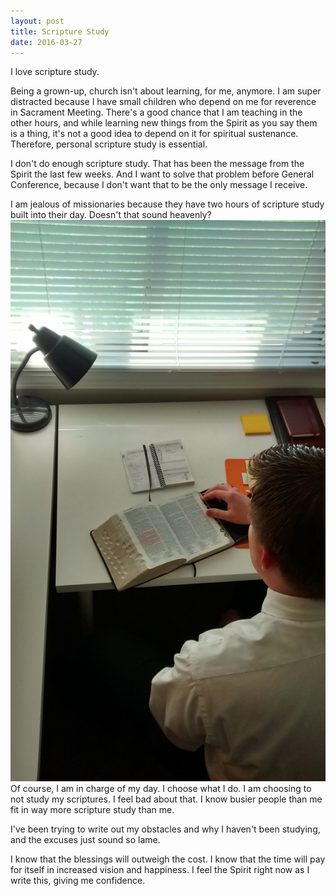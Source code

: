 ```yaml
---
layout: post
title: Scripture Study
date: 2016-03-27
---
```


I love scripture study.

Being a grown-up, church isn't about learning, for me, anymore. I am super distracted because I have small children who depend on me for reverence in Sacrament Meeting.  There's a good chance that I am teaching in the other hours, and while learning new things from the Spirit as you say them is a thing, it's not a good idea to depend on it for spiritual sustenance. Therefore, personal scripture study is essential.

I don't do enough scripture study. That has been the message from the Spirit the last few weeks.  And I want to solve that problem before General Conference, because I don't want that to be the only message I receive.

I am jealous of missionaries because they have two hours of scripture study built into their day. Doesn't that sound heavenly?
![missionary scripture study](/post-images/missionary-study.jpg)
Of course, I am in charge of my day.  I choose what I do.  I am choosing to not study my scriptures.  I feel bad about that. I know busier people than me fit in way more scripture study than me.

I've been trying to write out my obstacles and why I haven't been studying, and the excuses just sound so lame.

I know that the blessings will outweigh the cost.  I know that the time will pay for itself in increased vision and happiness. I feel the Spirit right now as I write this, giving me confidence.  

